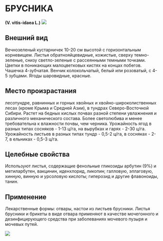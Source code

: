 # БРУСНИКА
**(V. vitis-idaea L.)**
![](brus1.jpg)

## Внешний вид
Вечнозеленый кустарничек 10-20 см высотой с горизонтальным корневищем. Листья обратнояйцевидные, кожистые, сверху темно-зеленые, снизу светло-зеленые с рассеянными темными точками. Цветки в поникающих малоцветковых кистях на концах побегов. Чашечка 4-зубчатая. Венчик колокольчатый, белый или розоватый, с 4-5 зубцами. Ягоды шаровидные, красные.       

## Место произрастания
лесотундре, равнинных и горных хвойных и хвойно-широколиственных лесах (кроме Крыма и Средней Азии), в тундрах Северо-Восточной Сибири. Растет на бедных кислых почвах разной степени увлажнения и различного механического состава. Более светолюбива и менее требовательна к влажности почвы, чем черника. Урожайность ягод в разных типах сосняков - 1-13 ц/га, на вырубках и гарях - 2-30 ц/га. Урожайность листьев в разных типах тундр - 0,5-2 ц/га, в сосняках - 2-7, в ельниках - 0,5-3 ц/га.

## Целебные свойства
Используют листья, содержащие фенольные гликозиды арбутин (9%) и метиларбутен, вакцинин, иденхлорид, ликопин; галловую, эллаговую, хинную, винную и урсоловую кислоты; гиперозид и другие флавоноиды, танин.

## Применение
Лекарственные формы: отвары, настои из листьев брусники. Листья брусники и брикеты в виде отвара применяют в качестве мочегонного и дезинфицирующего средства при заболеваниях мочевого пузыря и мочевых путей.          

![](Брусника.jpg)

  